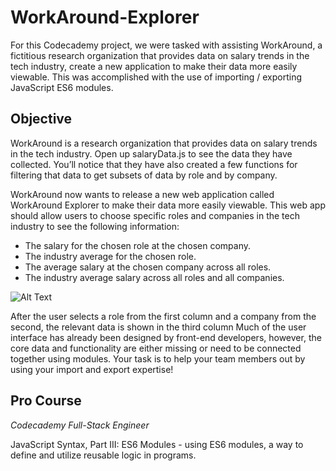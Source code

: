 # WorkAround-Explorer
For this Codecademy project, we were tasked with assisting WorkAround, a fictitious research organization that provides data on salary trends in the tech industry, create a new application to make their data more easily viewable. This was accomplished with the use of importing / exporting JavaScript ES6 modules.

## Objective

WorkAround is a research organization that provides data on salary trends in the tech industry. Open up salaryData.js to see the data they have collected. You’ll notice that they have also created a few functions for filtering that data to get subsets of data by role and by company.

WorkAround now wants to release a new web application called WorkAround Explorer to make their data more easily viewable. This web app should allow users to choose specific roles and companies in the tech industry to see the following information:

- The salary for the chosen role at the chosen company.
- The industry average for the chosen role.
- The average salary at the chosen company across all roles.
- The industry average salary across all roles and all companies.

![Alt Text](https://static-assets.codecademy.com/Courses/Learn-JavaScript/Modules/WorkAround%20Explorer%20Demo.gif)


After the user selects a role from the first column and a company from the second, the relevant data is shown in the third column
Much of the user interface has already been designed by front-end developers, however, the core data and functionality are either missing or need to be connected together using modules. Your task is to help your team members out by using your import and export expertise!

## Pro Course

*Codecademy Full-Stack Engineer*

JavaScript Syntax, Part III: ES6 Modules - using ES6 modules, a way to define and utilize reusable logic in programs.

